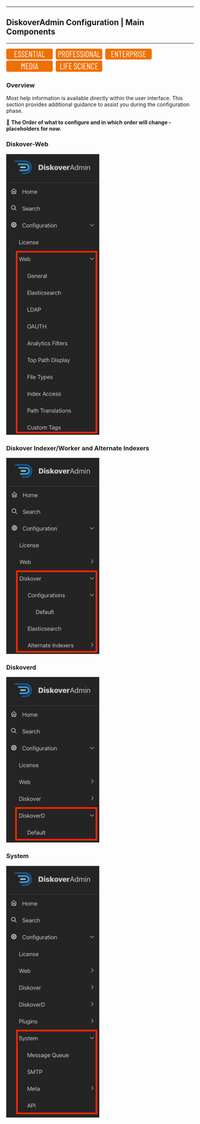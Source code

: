 ___
## DiskoverAdmin Configuration | Main Components
___

<img src="images/button_edition_essential.png" width="125">&nbsp;&nbsp;<img src="images/button_edition_professional.png" width="125">&nbsp;&nbsp;<img src="images/button_edition_enterprise.png" width="125">&nbsp;&nbsp;<img src="images/button_edition_media.png" width="125">&nbsp;&nbsp;<img src="images/button_edition_life_science.png" width="125">

### Overview

Most help information is available directly within the user interface. This section provides additional guidance to assist you during the configuration phase.

🚧 **The Order of what to configure and in which order will change - placeholders for now.**

### Diskover-Web

<img src="images/diskoveradmin_menu_web.png" width="250">

### Diskover Indexer/Worker and Alternate Indexers

<img src="images/diskoveradmin_menu_diskover.png" width="250">

### Diskoverd

<img src="images/diskoveradmin_menu_diskoverd.png" width="250">

### System

<img src="images/diskoveradmin_menu_system.png" width="250">

